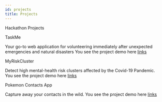```yaml
---
id: projects
title: Projects
---
```


Hackathon Projects

TaskMe

Your go-to web application for volunteering immediately after unexpected emergencies and natural disasters
You see the project demo here [links](https://www.youtube.com/watch?v=9fR6_ADFRbI)

MyRiskCluster

Detect high mental-health risk clusters affected by the Covid-19 Pandemic.
You see the project demo here [links](https://www.youtube.com/watch?v=2VdCVq61gv0)

Pokemon Contacts App

Capture away your contacts in the wild.
You see the project demo here [links](https://www.youtube.com/watch?v=BSaSh0G9uJE)
